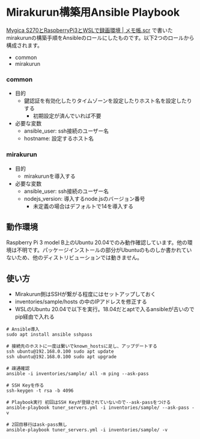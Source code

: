 # Mirakurun構築用Ansible Playbook

[Mygica S270とRaspberryPi3とWSLで録画環境 | メモ帳.scr](https://maeda577.github.io/2020/08/23/s270.html) で書いたmirakurunの構築手順をAnsibleのロールにしたものです。以下2つのロールから構成されます。
* common
* mirakurun

### common
* 目的
    * 鍵認証を有効化したりタイムゾーンを設定したりホスト名を設定したりする
        * 初期設定が済んでいれば不要
* 必要な変数
    * ansible_user: ssh接続のユーザー名
    * hostname: 設定するホスト名

### mirakurun
* 目的
    * mirakurunを導入する
* 必要な変数
    * ansible_user: ssh接続のユーザー名
    * nodejs_version: 導入するnode.jsのバージョン番号
        * 未定義の場合はデフォルトで14を導入する

動作環境
-----------------------
Raspberry Pi 3 model B上のUbuntu 20.04でのみ動作確認しています。他の環境は不明です。パッケージインストールの部分がUbuntuのものしか書かれていないため、他のディストリビューションでは動きません。

使い方
-----------------------
* Mirakurun側はSSHが繋がる程度にはセットアップしておく
* inventories/sample/hosts の中のIPアドレスを修正する
* WSLのUbuntu 20.04で以下を実行。18.04だとaptで入るansibleが古いのでpip経由で入れる
``` shell
# Ansible導入
sudo apt install ansible sshpass

# 接続先のホストに一度は繋いでknown_hostsに足し、アップデートする
ssh ubuntu@192.168.0.100 sudo apt update
ssh ubuntu@192.168.0.100 sudo apt upgrade

# 疎通確認
ansible -i inventories/sample/ all -m ping --ask-pass

# SSH Keyを作る
ssh-keygen -t rsa -b 4096

# Playbook実行 初回はSSH Keyが登録されていないので--ask-passをつける
ansible-playbook tuner_servers.yml -i inventories/sample/ --ask-pass -v

# 2回目移行はask-pass無し
ansible-playbook tuner_servers.yml -i inventories/sample/ -v
```
